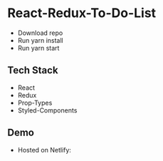 # React-Redux-To-Do-List

- Download repo
- Run yarn install
- Run yarn start

## Tech Stack

- React
- Redux
- Prop-Types
- Styled-Components

## Demo

- Hosted on Netlify: []()
